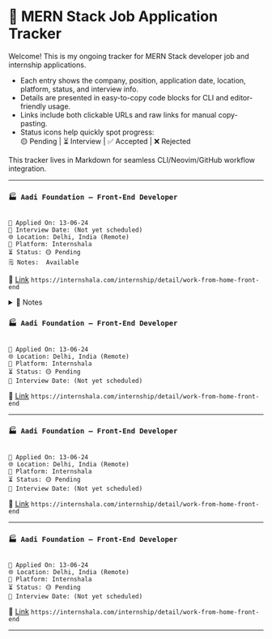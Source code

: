 # 🧾 MERN Stack Job Application Tracker

Welcome! This is my ongoing tracker for MERN Stack developer job and internship applications.

- Each entry shows the company, position, application date, location, platform, status, and interview info.
- Details are presented in easy-to-copy code blocks for CLI and editor-friendly usage.
- Links include both clickable URLs and raw links for manual copy-pasting.
- Status icons help quickly spot progress:  
  🟡 Pending | ⏳ Interview | ✅ Accepted | ❌ Rejected

This tracker lives in Markdown for seamless CLI/Neovim/GitHub workflow integration.

---

### `🏭 Aadi Foundation — Front-End Developer`

<pre><code>
📅 Applied On: 13-06-24
📆 Interview Date: (Not yet scheduled)
🌐 Location: Delhi, India (Remote)
🧭 Platform: Internshala
⏳ Status: 🟡 Pending
🗒️ Notes:  Available
</code></pre>

🔗 [Link](https://internshala.com/internship/detail/work-from-home-front-end...) `https://internshala.com/internship/detail/work-from-home-front-end`

<details>
<summary>📓 Notes</summary>

- Based in Delhi, works remotely.
- Likely React/HTML/CSS, but no stack mentioned.
- Consider customizing your cover letter for NGO-related work.
</details>

### `🏭 Aadi Foundation — Front-End Developer`

<pre><code>
📅 Applied On: 13-06-24
🌐 Location: Delhi, India (Remote)
🧭 Platform: Internshala
⏳ Status: 🟡 Pending
📆 Interview Date: (Not yet scheduled)
</code></pre>

🔗 [Link](https://internshala.com/internship/detail/work-from-home-front-end...) `https://internshala.com/internship/detail/work-from-home-front-end`

---

### `🏭 Aadi Foundation — Front-End Developer`

<pre><code>
📅 Applied On: 13-06-24
🌐 Location: Delhi, India (Remote)
🧭 Platform: Internshala
⏳ Status: 🟡 Pending
📆 Interview Date: (Not yet scheduled)
</code></pre>

🔗 [Link](https://internshala.com/internship/detail/work-from-home-front-end...) `https://internshala.com/internship/detail/work-from-home-front-end`

---

### `🏭 Aadi Foundation — Front-End Developer`

<pre><code>
📅 Applied On: 13-06-24
🌐 Location: Delhi, India (Remote)
🧭 Platform: Internshala
⏳ Status: 🟡 Pending
📆 Interview Date: (Not yet scheduled)
</code></pre>

🔗 [Link](https://internshala.com/internship/detail/work-from-home-front-end...) `https://internshala.com/internship/detail/work-from-home-front-end`

---
